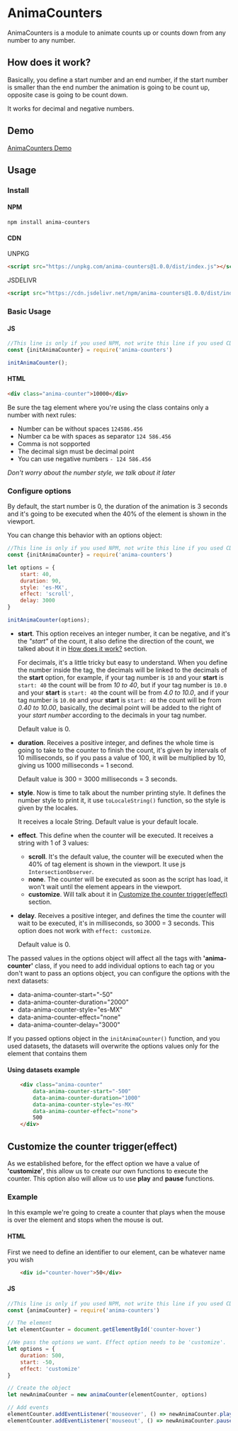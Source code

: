 # AnimaCounters

AnimaCounters is a module to animate counts up or counts down from any number to any number.

## How does it work?

Basically, you define a start number and an end number, if the start number is smaller than the end number the animation is going to be count up, opposite case is going to be count down.

It works for decimal and negative numbers.

## Demo
[AnimaCounters Demo](https://r-maciel.github.io/anima-counters/demo/)


## Usage

### Install

#### NPM

  ```
  npm install anima-counters
  ```
#### CDN

UNPKG
```html
<script src="https://unpkg.com/anima-counters@1.0.0/dist/index.js"></script>
```

JSDELIVR
```html
<script src="https://cdn.jsdelivr.net/npm/anima-counters@1.0.0/dist/index.js"></script>
```


### Basic Usage

#### JS
```javascript
//This line is only if you used NPM, not write this line if you used CDN
const {initAnimaCounter} = require('anima-counters')

initAnimaCounter();
```
#### HTML
```html
<div class="anima-counter">10000</div>
```
Be sure the tag element where you're using the class contains only a number with next rules:

- Number can be without spaces `124586.456`
- Number ca be with spaces as separator `124 586.456`
- Comma is not sopported
- The decimal sign must be decimal point
- You can use negative numbers `- 124 586.456`

*Don't worry about the number style, we talk about it later*

### Configure options

By default, the start number is 0, the duration of the animation is 3 seconds and it's going to be executed when the 40% of the element is shown in the viewport.

You can change this behavior with an options object:

```javascript
//This line is only if you used NPM, not write this line if you used CDN
const {initAnimaCounter} = require('anima-counters')

let options = {
    start: 40,
    duration: 90,
    style: 'es-MX',
    effect: 'scroll',
    delay: 3000
}

initAnimaCounter(options);
```

- **start**.  This option receives an integer number, it can be negative, and it's the *"start"* of the count, it also define the direction of the count, we talked about it in [How does it work?](#how-does-it-work) section. 
  
  For decimals, it's a little tricky but easy to understand. When you define the number inside the tag, the decimals will be linked to the decimals of the **start** option, for example, if your tag number is `10` and your **start** is `start: 40` the count will be from *10 to 40*, but if your tag number is `10.0` and your **start** is `start: 40` the count will be from *4.0 to 10.0*, and if your tag number is `10.00` and your **start** is `start: 40` the count will be from *0.40 to 10.00*, basically, the decimal point will be added to the right of your *start number* according to the decimals in your tag number. 
  
  Default value is 0.

- **duration**. Receives a positive integer, and defines the whole time is going to take to the counter to finish the count, it's given by intervals of 10 milliseconds, so if you pass a value of 100, it will be multiplied by 10, giving us 1000 milliseconds = 1 second. 
  
  Default value is 300 = 3000 milliseconds = 3 seconds.

- **style**. Now is time to talk about the number printing style. It defines the number style to print it, it use `toLocaleString()` function, so the style is given by the locales. 
  
  It receives a locale String. Default value is your default locale.

- **effect**. This define when the counter will be executed. It receives a string with 1 of 3 values:
  - **scroll**. It's the default value, the counter will be executed when the 40% of tag element is shown in the viewport. It use js `IntersectionObserver`.
  - **none**. The counter will be executed as soon as the script has load, it won't wait until the element appears in the viewport.
  - **customize**. Will talk about it in [Customize the counter trigger(effect)](#customize-the-counter-triggereffect) section.

- **delay**. Receives a positive integer, and defines the time the counter will wait to be executed, it's in milliseconds, so 3000 = 3 seconds. This option does not work with `effect: customize`.
  
  Default value is 0.

The passed values in the options object will affect all the tags with **'anima-counter'** class, if you need to add individual options to each tag or you don't want to pass an options object, you can configure the options with the next datasets:

- data-anima-counter-start="-50"
- data-anima-counter-duration="2000"
- data-anima-counter-style="es-MX"
- data-anima-counter-effect="none"
- data-anima-counter-delay="3000"

If you passed options object in the `initAnimaCounter()` function, and you used datasets, the datasets will overwrite the options values only for the element that contains them

#### Using datasets example

```html
    <div class="anima-counter"
        data-anima-counter-start="-500"
        data-anima-counter-duration="1000"
        data-anima-counter-style="es-MX"
        data-anima-counter-effect="none">
        500
    </div>
```

## Customize the counter trigger(effect)
As we established before, for the effect option we have a value of **'customize'**, this allow us to create our own functions to execute the counter. 
This option also will allow us to use **play** and **pause** functions.

### Example
In this example we're going to create a counter that plays when the mouse is over the element and stops when the mouse is out.

#### HTML
First we need to define an identifier to our element, can be whatever name you wish
```html
    <div id="counter-hover">50</div>
```

#### JS
```javascript
//This line is only if you used NPM, not write this line if you used CDN
const {animaCounter} = require('anima-counters')

// The element
let elementCounter = document.getElementById('counter-hover')

//We pass the options we want. Effect option needs to be 'customize'.
let options = {
    duration: 500, 
    start: -50, 
    effect: 'customize'
}

// Create the object
let newAnimaCounter = new animaCounter(elementCounter, options)

// Add events
elementCounter.addEventListener('mouseover', () => newAnimaCounter.play())
elementCounter.addEventListener('mouseout', () => newAnimaCounter.pause())
```